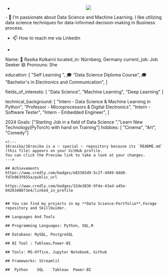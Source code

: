 - <p align="center">
  <img src="https://capsule-render.vercel.app/api?text=Hey Everyone!🕹️&animation=fadeIn&type=waving&color=gradient&height=100"/>
</p>
- 👀 I’m passionate about Data Science and Machine Learning. I like utilizing data science techniques for data-informed decision-making in Business process.
  
- 📫 How to reach me via Linkedin

- ```yaml

Name: 👋 Rasika Kulkarni
located_in: Nürnberg, Germany
current_job: Job Seeker
😄 Pronouns: She

education:
  [
    "Self Learning ",
   🎓 "Data Science Diploma Course",
   🎓  "Bachelor's in Electronics and Communication",
  ]

fields_of_interests:
  [
    "Data Science",
    "Machine Learning",
   "Deep Learning"
  ]
  
technical_background:
  [
    "Intern - Data Science & Machine Learning in Python",
    "Professor - Microprocessors & Digital Electronics",
    "Intern - Software Tester",
    "Intern - Embedded Engineer",
  ]
  
  
2024 Goals: ["Starting Job in a field of Data Science ","Learn New Technology(PyTorch) with hand on Training"]
hobbies: [ "Cinema", "Art", "Comedy"]
  
```
<!---
16rasika/16rasika is a ✨ special ✨ repository because its `README.md` (this file) appears on your GitHub profile.
You can click the Preview link to take a look at your changes.
--->

## Achievements 
https://www.credly.com/badges/e83365d9-5c2f-4949-8dd8-fd7e963f655a/public_url

https://www.credly.com/badges/32de3836-9f4e-43ad-a45e-0426348873e4/linked_in_profile


## You can find my projects in my **Data Science-Portfolio**,Forage repository and Skillbuider.

## Languages And Tools
          
## Programming Languages: Python, SQL,R

## Database: MySQL, PostgreSQL

## BI Tool : Tableau,Power-BI

## Tools: MS-Office, Jupyter Notebook, Github

## Frameworks: Streamlit

##  Python    SQL    Tableau  Power-BI
